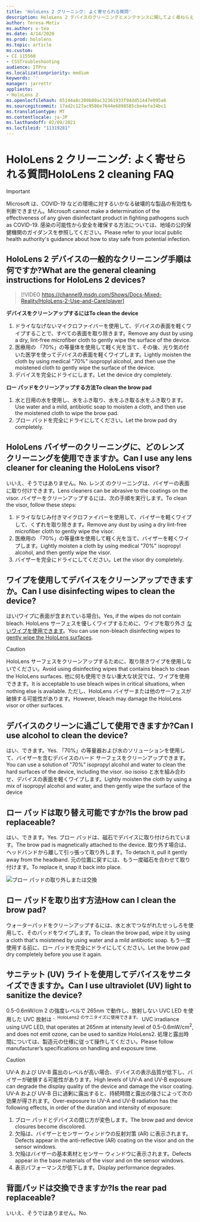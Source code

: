 ```yaml
---
title: 'HoloLens 2 クリーニング: よく寄せられる質問'
description: HoloLens 2 デバイスのクリーニングとメンテナンスに関してよく尋ねらえたすべての質問に対する最新の回答を取得します。
author: Teresa-Motiv
ms.author: v-tea
ms.date: 4/14/2020
ms.prod: hololens
ms.topic: article
ms.custom:
- CI 115560
- CSSTroubleshooting
audience: ITPro
ms.localizationpriority: medium
keywords: ''
manager: jarrettr
appliesto:
- HoloLens 2
ms.openlocfilehash: 65144a8c209b80ac32361933f94dd51447e095a6
ms.sourcegitcommit: 17ad2c127ac9586e7644e6898585cbe4efa34bc1
ms.translationtype: MT
ms.contentlocale: ja-JP
ms.lasthandoff: 02/09/2021
ms.locfileid: "11319281"
---
```

# <span data-ttu-id="c4092-103">HoloLens 2 クリーニング: よく寄せられる質問</span><span class="sxs-lookup"><span data-stu-id="c4092-103">HoloLens 2 cleaning FAQ</span></span>

> [!IMPORTANT]  
> <span data-ttu-id="c4092-104">Microsoft は、COVID-19 などの環境に対するいかなる破壊的な製品の有効性も判断できません。</span><span class="sxs-lookup"><span data-stu-id="c4092-104">Microsoft cannot make a determination of the effectiveness of any given disinfectant product in fighting pathogens such as COVID-19.</span></span> <span data-ttu-id="c4092-105">感染の可能性から安全を確保する方法については、地域の公的保健機関のガイダンスを参照してください。</span><span class="sxs-lookup"><span data-stu-id="c4092-105">Please refer to your local public health authority's guidance about how to stay safe from potential infection.</span></span>  

## <span data-ttu-id="c4092-106">HoloLens 2 デバイスの一般的なクリーニング手順は何ですか?</span><span class="sxs-lookup"><span data-stu-id="c4092-106">What are the general cleaning instructions for HoloLens 2 devices?</span></span>

> [!VIDEO https://channel9.msdn.com/Shows/Docs-Mixed-Reality/HoloLens-2-Use-and-Care/player]

<!-- <iframe src="https://channel9.msdn.com/Shows/Docs-Mixed-Reality/HoloLens-2-Use-and-Care/player" width="960" height="540" allowFullScreen frameBorder="0" title="HoloLens 2 Use and Care - Microsoft Channel 9 Video"></iframe> -->

**<span data-ttu-id="c4092-107">デバイスをクリーンアップするには</span><span class="sxs-lookup"><span data-stu-id="c4092-107">To clean the device</span></span>**

1. <span data-ttu-id="c4092-108">ドライななげないマイクロファイバーを使用して、デバイスの表面を軽くワイプすることで、すべての表面を取り除きます。</span><span class="sxs-lookup"><span data-stu-id="c4092-108">Remove any dust by using a dry, lint-free microfiber cloth to gently wipe the surface of the device.</span></span>
1. <span data-ttu-id="c4092-109">医療用の 「70%」の等量体を使用して軽く光を当て、その後、光り気の付いた医学を使ってデバイスの表面を軽くワイプします。</span><span class="sxs-lookup"><span data-stu-id="c4092-109">Lightly moisten the cloth by using medical "70%" isopropyl alcohol, and then use the moistened cloth to gently wipe the surface of the device.</span></span>
1. <span data-ttu-id="c4092-110">デバイスを完全にドライにします。</span><span class="sxs-lookup"><span data-stu-id="c4092-110">Let the device dry completely.</span></span>

**<span data-ttu-id="c4092-111">ロー パッドをクリーンアップする方法</span><span class="sxs-lookup"><span data-stu-id="c4092-111">To clean the brow pad</span></span>**

1. <span data-ttu-id="c4092-112">水と日用の水を使用し、水をふき取り、水をふき取る水をふき取ります。</span><span class="sxs-lookup"><span data-stu-id="c4092-112">Use water and a mild, antibiotic soap to moisten a cloth, and then use the moistened cloth to wipe the brow pad.</span></span>
1. <span data-ttu-id="c4092-113">ブロー パッドを完全にドライにしてください。</span><span class="sxs-lookup"><span data-stu-id="c4092-113">Let the brow pad dry completely.</span></span>

## <span data-ttu-id="c4092-114">HoloLens バイザーのクリーニングに、どのレンズ クリーニングを使用できますか。</span><span class="sxs-lookup"><span data-stu-id="c4092-114">Can I use any lens cleaner for cleaning the HoloLens visor?</span></span>

<span data-ttu-id="c4092-115">いいえ、そうではありません。</span><span class="sxs-lookup"><span data-stu-id="c4092-115">No.</span></span> <span data-ttu-id="c4092-116">レンズ のクリーニングは、バイザーの表面に取り付けできます。</span><span class="sxs-lookup"><span data-stu-id="c4092-116">Lens cleaners can be abrasive to the coatings on the visor.</span></span> <span data-ttu-id="c4092-117">バイザーをクリーンアップするには、次の手順を実行します。</span><span class="sxs-lookup"><span data-stu-id="c4092-117">To clean the visor, follow these steps:</span></span>  

1. <span data-ttu-id="c4092-118">ドライななじみ付きマイクロファイバーを使用して、バイザーを軽くワイプして、くずれを取り除きます。</span><span class="sxs-lookup"><span data-stu-id="c4092-118">Remove any dust by using a dry lint-free microfiber cloth to gently wipe the visor.</span></span>
1. <span data-ttu-id="c4092-119">医療用の 「70%」の等量体を使用して軽く光を当て、バイザーを軽くワイプします。</span><span class="sxs-lookup"><span data-stu-id="c4092-119">Lightly moisten a cloth by using medical "70%" isopropyl alcohol, and then gently wipe the visor.</span></span>
1. <span data-ttu-id="c4092-120">バイザーを完全にドライにしてください。</span><span class="sxs-lookup"><span data-stu-id="c4092-120">Let the visor dry completely.</span></span>

## <span data-ttu-id="c4092-121">ワイプを使用してデバイスをクリーンアップできますか。</span><span class="sxs-lookup"><span data-stu-id="c4092-121">Can I use disinfecting wipes to clean the device?</span></span>

<span data-ttu-id="c4092-122">はい(ワイプに表面が含まれている場合)。</span><span class="sxs-lookup"><span data-stu-id="c4092-122">Yes, if the wipes do not contain bleach.</span></span> <span data-ttu-id="c4092-123">HoloLens サーフェスを優しくワイプするために、ワイプを取り外さ [ないワイプを使用できます](#what-are-the-general-cleaning-instructions-for-hololens-2-devices)。</span><span class="sxs-lookup"><span data-stu-id="c4092-123">You can use non-bleach disinfecting wipes to [gently wipe the HoloLens surfaces](#what-are-the-general-cleaning-instructions-for-hololens-2-devices).</span></span>  

> [!CAUTION]  
> <span data-ttu-id="c4092-124">HoloLens サーフェスをクリーンアップするために、取り除きワイプを使用しないでください。</span><span class="sxs-lookup"><span data-stu-id="c4092-124">Avoid using disinfecting wipes that contains bleach to clean the HoloLens surfaces.</span></span> <span data-ttu-id="c4092-125">他に何も使用できない重大な状況では、ワイプを使用できます。</span><span class="sxs-lookup"><span data-stu-id="c4092-125">It is acceptable to use bleach wipes in critical situations, when nothing else is available.</span></span> <span data-ttu-id="c4092-126">ただし、HoloLens バイザーまたは他のサーフェスが破損する可能性があります。</span><span class="sxs-lookup"><span data-stu-id="c4092-126">However, bleach may damage the HoloLens visor or other surfaces.</span></span>

## <span data-ttu-id="c4092-127">デバイスのクリーンに過ごして使用できますか?</span><span class="sxs-lookup"><span data-stu-id="c4092-127">Can I use alcohol to clean the device?</span></span>

<span data-ttu-id="c4092-128">はい、できます。</span><span class="sxs-lookup"><span data-stu-id="c4092-128">Yes.</span></span> <span data-ttu-id="c4092-129">「70%」の等量器および水のソリューションを使用して、バイザーを含むデバイスのハード サーフェスをクリーンアップできます。</span><span class="sxs-lookup"><span data-stu-id="c4092-129">You can use a solution of "70%" isopropyl alcohol and water to clean the hard surfaces of the device, including the visor.</span></span> <span data-ttu-id="c4092-130">iso isoiso と水を組み合わせ、デバイスの表面を軽くワイプします。</span><span class="sxs-lookup"><span data-stu-id="c4092-130">Lightly moisten the cloth by using a mix of isopropyl alcohol and water, and then gently wipe the surface of the device</span></span>

## <span data-ttu-id="c4092-131">ロー パッドは取り替え可能ですか?</span><span class="sxs-lookup"><span data-stu-id="c4092-131">Is the brow pad replaceable?</span></span>

<span data-ttu-id="c4092-132">はい、できます。</span><span class="sxs-lookup"><span data-stu-id="c4092-132">Yes.</span></span> <span data-ttu-id="c4092-133">ブロー パッドは、磁石でデバイスに取り付けられています。</span><span class="sxs-lookup"><span data-stu-id="c4092-133">The brow pad is magnetically attached to the device.</span></span> <span data-ttu-id="c4092-134">取り外す場合は、ヘッドバンドから離して引っ張って取り外します。</span><span class="sxs-lookup"><span data-stu-id="c4092-134">To detach it, pull it gently away from the headband.</span></span> <span data-ttu-id="c4092-135">元の位置に戻すには、もう一度磁石を合わせて取り付けます。</span><span class="sxs-lookup"><span data-stu-id="c4092-135">To replace it, snap it back into place.</span></span>

![ブロー パッドの取り外しまたは交換](images/hololens2-remove-browpad.png)

## <span data-ttu-id="c4092-137">ロー パッドを取り出す方法</span><span class="sxs-lookup"><span data-stu-id="c4092-137">How can I clean the brow pad?</span></span>

<span data-ttu-id="c4092-138">ウォーターパッドをクリーンアップするには、水と水でつながれたせっしろを使用して、そのパッドをワイプします。</span><span class="sxs-lookup"><span data-stu-id="c4092-138">To clean the brow pad, wipe it by using a cloth that's moistened by using water and a mild antibiotic soap.</span></span> <span data-ttu-id="c4092-139">もう一度使用する前に、ロー パッドを完全にドライにしてください。</span><span class="sxs-lookup"><span data-stu-id="c4092-139">Let the brow pad dry completely before you use it again.</span></span>

## <span data-ttu-id="c4092-140">サニテット (UV) ライトを使用してデバイスをサニタイズできますか。</span><span class="sxs-lookup"><span data-stu-id="c4092-140">Can I use ultraviolet (UV) light to sanitize the device?</span></span>

<span data-ttu-id="c4092-141">0.5-0.6mW/cm 2 の強度レベルで 265nm で動作し、放射しない UVC LED を使用した UVC 放射は <sup> 、HoloLens2 のサニタイズに使用できます。 </sup></span><span class="sxs-lookup"><span data-stu-id="c4092-141">UVC irradiance using UVC LED, that operates at 265nm at intensity level of 0.5-0.6mW/cm<sup>2</sup>, and does not emit ozone, can be used to sanitize HoloLens2.</span></span> <span data-ttu-id="c4092-142">処理と露出時間については、製造元の仕様に従って操作してください。</span><span class="sxs-lookup"><span data-stu-id="c4092-142">Please follow manufacturer’s specifications on handling and exposure time.</span></span>

> [!CAUTION]  
> <span data-ttu-id="c4092-143">UV-A および UV-B 露出のレベルが高い場合、デバイスの表示品質が低下し、バイザーが破損する可能性があります。</span><span class="sxs-lookup"><span data-stu-id="c4092-143">High levels of UV-A and UV-B exposure can degrade the display quality of the device and damage the visor coating.</span></span> <span data-ttu-id="c4092-144">UV-A および UV-B 日に過剰に露出すると、持続時間と露出の強さによって次の効果が得されます。</span><span class="sxs-lookup"><span data-stu-id="c4092-144">Over-exposure to UV-A and UV-B radiation has the following effects, in order of the duration and intensity of exposure:</span></span>
>  
> 1. <span data-ttu-id="c4092-145">ブロー パッドとデバイスの閉じ方が変色します。</span><span class="sxs-lookup"><span data-stu-id="c4092-145">The brow pad and device closures become discolored.</span></span>
> 1. <span data-ttu-id="c4092-146">欠陥は、バイザーとセンサー ウィンドウの反射対策 (AR) に表示されます。</span><span class="sxs-lookup"><span data-stu-id="c4092-146">Defects appear in the anti-reflective (AR) coating on the visor and on the sensor windows.</span></span>
> 1. <span data-ttu-id="c4092-147">欠陥はバイザーの基本素材とセンサー ウィンドウに表示されます。</span><span class="sxs-lookup"><span data-stu-id="c4092-147">Defects appear in the base materials of the visor and on the sensor windows.</span></span>
> 1. <span data-ttu-id="c4092-148">表示パフォーマンスが低下します。</span><span class="sxs-lookup"><span data-stu-id="c4092-148">Display performance degrades.</span></span>

## <span data-ttu-id="c4092-149">背面パッドは交換できますか?</span><span class="sxs-lookup"><span data-stu-id="c4092-149">Is the rear pad replaceable?</span></span>

<span data-ttu-id="c4092-150">いいえ、そうではありません。</span><span class="sxs-lookup"><span data-stu-id="c4092-150">No.</span></span>
